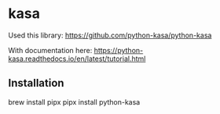 # kasa

Used this library: https://github.com/python-kasa/python-kasa

With documentation here:
https://python-kasa.readthedocs.io/en/latest/tutorial.html

## Installation
brew install pipx
pipx install python-kasa
